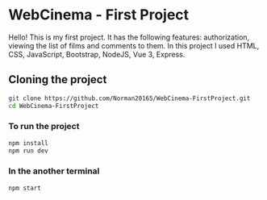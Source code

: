 # WebCinema - First Project

Hello! This is my first project. It has the following features: authorization, viewing the list of films and comments to them.
In this project I used HTML, CSS, JavaScript, Bootstrap, NodeJS, Vue 3, Express.

## Cloning the project

```sh
git clone https://github.com/Norman20165/WebCinema-FirstProject.git
cd WebCinema-FirstProject
```

### To run the project

```sh
npm install
npm run dev
```

### In the another terminal

```sh
npm start
```